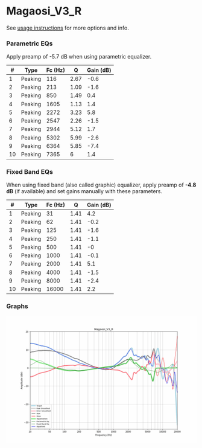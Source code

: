# Magaosi_V3_R
See [usage instructions](https://github.com/jaakkopasanen/AutoEq#usage) for more options and info.

### Parametric EQs
Apply preamp of -5.7 dB when using parametric equalizer.

|   # | Type    |   Fc (Hz) |    Q |   Gain (dB) |
|-----|---------|-----------|------|-------------|
|   1 | Peaking |       116 | 2.67 |        -0.6 |
|   2 | Peaking |       213 | 1.09 |        -1.6 |
|   3 | Peaking |       850 | 1.49 |         0.4 |
|   4 | Peaking |      1605 | 1.13 |         1.4 |
|   5 | Peaking |      2272 | 3.23 |         5.8 |
|   6 | Peaking |      2547 | 2.26 |        -1.5 |
|   7 | Peaking |      2944 | 5.12 |         1.7 |
|   8 | Peaking |      5302 | 5.99 |        -2.6 |
|   9 | Peaking |      6364 | 5.85 |        -7.4 |
|  10 | Peaking |      7365 | 6    |         1.4 |

### Fixed Band EQs
When using fixed band (also called graphic) equalizer, apply preamp of **-4.8 dB** (if available) and set gains manually with these parameters.

|   # | Type    |   Fc (Hz) |    Q |   Gain (dB) |
|-----|---------|-----------|------|-------------|
|   1 | Peaking |        31 | 1.41 |         4.2 |
|   2 | Peaking |        62 | 1.41 |        -0.2 |
|   3 | Peaking |       125 | 1.41 |        -1.6 |
|   4 | Peaking |       250 | 1.41 |        -1.1 |
|   5 | Peaking |       500 | 1.41 |        -0   |
|   6 | Peaking |      1000 | 1.41 |        -0.1 |
|   7 | Peaking |      2000 | 1.41 |         5.1 |
|   8 | Peaking |      4000 | 1.41 |        -1.5 |
|   9 | Peaking |      8000 | 1.41 |        -2.4 |
|  10 | Peaking |     16000 | 1.41 |         2.2 |

### Graphs
![](./Magaosi_V3_R.png)
